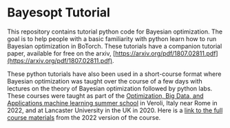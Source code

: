 # Bayesopt Tutorial

This repository contains tutorial python code for Bayesian optimization. The goal is to help people with a basic familiarity with python learn how to run Bayesian optimization in BoTorch. These tutorials have a companion tutorial paper, available for free on the arxiv, [https://arxiv.org/pdf/1807.02811.pdf](https://arxiv.org/pdf/1807.02811.pdf).

These python tutorials have also been used in a short-course format where Bayesian optimization was taught over the course of a few days with lectures on the theory of Bayesian optimization followed by python labs. These courses were taught as part of the [Optimization, Big Data, and Applications machine learning summer school](https://sites.google.com/diag.uniroma1.it/oba2022/) in Veroli, Italy near Rome in 2022, and at Lancaster University in the UK in 2020. Here is a [link to the full course materials](https://docs.google.com/document/d/1mFAa27I0kIeDQPnEXFmUC2qyhf1YO8AHOh-BAqF42oY/edit?usp=sharing) from the 2022 version of the course.
